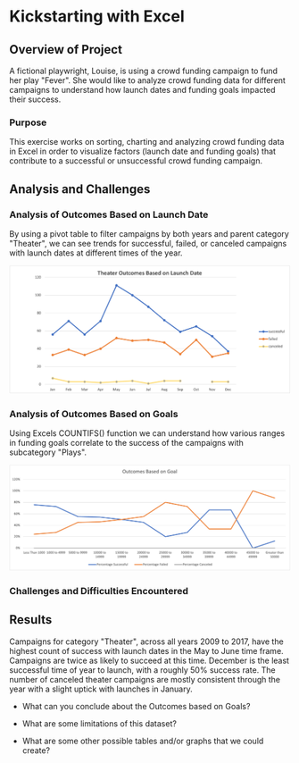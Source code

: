 # Kickstarting with Excel

## Overview of Project

A fictional playwright, Louise, is using a crowd funding campaign to fund her play "Fever".  She would like to analyze crowd funding data for different campaigns to understand how launch dates and funding goals impacted their success.

### Purpose

This exercise works on sorting, charting and analyzing crowd funding data in Excel in order to visualize factors (launch date and funding goals) that contribute to a successful or unsuccessful crowd funding campaign.

## Analysis and Challenges

### Analysis of Outcomes Based on Launch Date

By using a pivot table to filter campaigns by both years and parent category "Theater", we can see trends for successful, failed, or canceled campaigns with launch dates at different times of the year.

![Theater Outcomes vs Launch](https://github.com/NinaQuik/kickstarter-analysis/blob/main/Resources/Theater_Outcomes_vs_Launch.png)


### Analysis of Outcomes Based on Goals

Using Excels COUNTIFS() function we can understand how various ranges in funding goals correlate to the success of the campaigns with subcategory "Plays".

![Outcomes vs Goals](https://github.com/NinaQuik/kickstarter-analysis/blob/main/Resources/Outcomes_vs_Goals.png)

### Challenges and Difficulties Encountered

## Results

Campaigns for category "Theater", across all years 2009 to 2017, have the highest count of success with launch dates in the May to June time frame. Campaigns are twice as likely to succeed at this time.  December is the least successful time of year to launch, with a roughly 50% success rate. The number of canceled theater campaigns are mostly consistent through the year with a slight uptick with launches in January.


- What can you conclude about the Outcomes based on Goals?

- What are some limitations of this dataset?

- What are some other possible tables and/or graphs that we could create?
